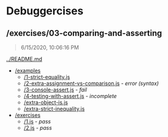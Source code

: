 # Debuggercises 

## /exercises/03-comparing-and-asserting 

> 6/15/2020, 10:06:16 PM 

[../README.md](../README.md)

- [/examples](./examples/README.md)
  - [/1-strict-equality.js](./examples/README.md#1-strict-equalityjs)  
  - [/2-extra-assignment-vs-comparison.js](./examples/README.md#2-extra-assignment-vs-comparisonjs) - _error (syntax)_ 
  - [/3-console-assert.js](./examples/README.md#3-console-assertjs) - _fail_ 
  - [/4-testing-with-assert.js](./examples/README.md#4-testing-with-assertjs) - _incomplete_ 
  - [/extra-object-is.js](./examples/README.md#extra-object-isjs)  
  - [/extra-strict-inequality.js](./examples/README.md#extra-strict-inequalityjs)  
- [/exercises](./exercises/README.md)
  - [/1.js](./exercises/README.md#1js) - _pass_ 
  - [/2.js](./exercises/README.md#2js) - _pass_ 

